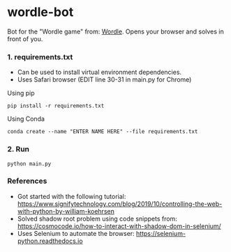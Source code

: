 # wordle-bot
Bot for the "Wordle game" from: [Wordle](https://www.powerlanguage.co.uk/wordle/). Opens your browser and solves in front of you.

### 1. requirements.txt 
- Can be used to install virtual environment dependencies.
- Uses Safari browser (EDIT line 30-31 in main.py for Chrome)

Using pip
```
pip install -r requirements.txt
```

Using Conda
```
conda create --name "ENTER NAME HERE" --file requirements.txt
```

### 2. Run
```
python main.py
```


### References
- Got started with the following tutorial: https://www.signifytechnology.com/blog/2019/10/controlling-the-web-with-python-by-william-koehrsen
- Solved shadow root problem using code snippets from: https://cosmocode.io/how-to-interact-with-shadow-dom-in-selenium/
- Uses Selenium to automate the browser: https://selenium-python.readthedocs.io
